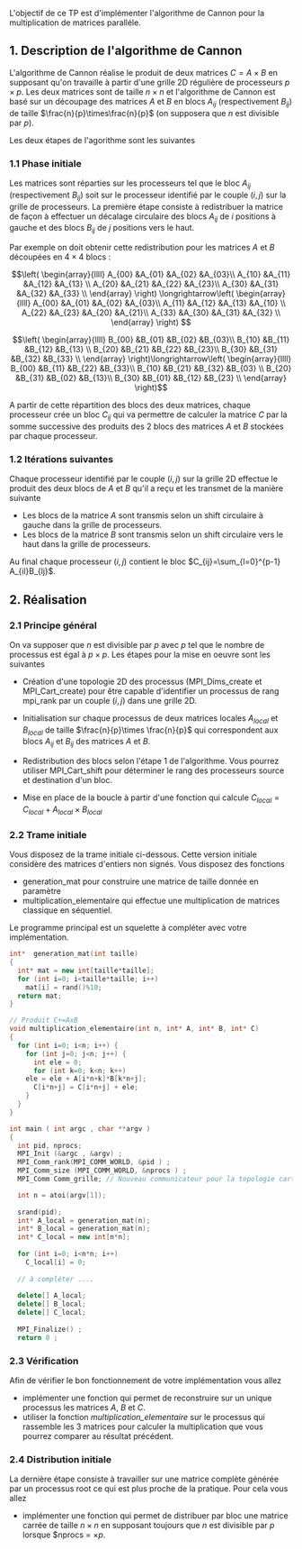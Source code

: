 L'objectif de ce TP est d'implémenter l'algorithme de Cannon pour la multiplication de matrices paralléle.

## 1. Description de l'algorithme de Cannon

L'algorithme de Cannon réalise le produit de deux matrices $C=A\times B$ en supposant qu'on travaille à partir d'une grille 2D régulière de processeurs $p\times p$. Les deux matrices sont de taille $n\times n$ et l'algorithme de Cannon est basé sur un découpage des matrices $A$ et $B$ en blocs $A_{ij}$ (respectivement $B_{ij}$) de taille $\frac{n}{p}\times\frac{n}{p}$ (on supposera que $n$ est divisible par $p$).

Les deux étapes de l'agorithme sont les suivantes

### 1.1 Phase initiale

Les matrices sont réparties sur les processeurs tel que le bloc
  $A_{ij}$ (respectivement $B_{ij}$) soit sur le processeur identifié
  par le couple $(i,j)$ sur la grille de processeurs. La première
  étape consiste à redistribuer la matrice de façon à effectuer un
  décalage circulaire des blocs $A_{ij}$ de $i$ positions à gauche et
  des blocs $B_{ij}$ de $j$ positions vers le haut.

  Par exemple on doit obtenir cette redistribution pour les matrices $A$ et $B$ découpées en $4\times 4$ blocs : 

$$\left(
\begin{array}{llll}
A_{00} &A_{01} &A_{02} &A_{03}\\
A_{10} &A_{11} &A_{12} &A_{13} \\
A_{20} &A_{21} &A_{22} &A_{23}\\
A_{30} &A_{31} &A_{32} &A_{33} \\
\end{array}
\right) \longrightarrow\left(
\begin{array}{llll}
A_{00} &A_{01} &A_{02} &A_{03}\\
A_{11} &A_{12} &A_{13} &A_{10} \\
A_{22} &A_{23} &A_{20} &A_{21}\\
A_{33} &A_{30} &A_{31} &A_{32} \\
\end{array}
\right) $$

$$\left(
\begin{array}{llll}
B_{00} &B_{01} &B_{02} &B_{03}\\
B_{10} &B_{11} &B_{12} &B_{13} \\
B_{20} &B_{21} &B_{22} &B_{23}\\
B_{30} &B_{31} &B_{32} &B_{33} \\
\end{array}
\right)\longrightarrow\left(
\begin{array}{llll}
B_{00} &B_{11} &B_{22} &B_{33}\\
B_{10} &B_{21} &B_{32} &B_{03} \\
B_{20} &B_{31} &B_{02} &B_{13}\\
B_{30} &B_{01} &B_{12} &B_{23} \\
\end{array}
\right)$$ 

A partir de cette répartition des blocs des deux matrices, chaque processeur crée un bloc $C_{ij}$ qui va permettre de calculer la matrice $C$ par la somme successive des produits des 2 blocs des matrices $A$ et $B$ stockées par chaque processeur.

### 1.2 Itérations suivantes

 Chaque processeur identifié par le couple $(i,j)$ sur la grille 2D effectue le produit des deux blocs de $A$ et $B$ qu'il a reçu et les transmet de la manière suivante
  
  - Les blocs de la matrice $A$ sont transmis selon un shift circulaire à gauche dans la grille de processeurs.
  - Les blocs de la matrice $B$ sont transmis selon un shift circulaire vers le haut dans la grille de processeurs.
  
  Au final chaque processeur $(i,j)$  contient le bloc $C_{ij}=\sum_{l=0}^{p-1} A_{il}B_{lj}$.
## 2. Réalisation
### 2.1 Principe général
On va supposer que $n$ est divisible par $p$ avec $p$ tel que le nombre de processus est égal à $p\times p$. Les étapes pour la mise en oeuvre sont les suivantes
- Création d'une topologie 2D des processus (MPI\_Dims\_create et MPI\_Cart\_create) pour être capable d'identifier un processus de rang mpi\_rank par un couple $(i,j)$ dans une grille 2D.

- Initialisation sur chaque processus de deux matrices locales $A_{local}$ et $B_{local}$ de taille $\frac{n}{p}\times \frac{n}{p}$ qui correspondent aux blocs $A_{ij}$ et $B_{ij}$ des matrices $A$ et $B$.
- Redistribution des blocs selon l'étape 1 de l'algorithme. Vous pourrez utiliser MPI\_Cart\_shift pour déterminer le rang des processeurs source et destination d'un bloc.
- Mise en place de la boucle à partir d'une fonction qui calcule $C_{local} = C_{local} + A_{local}\times B_{local}$
### 2.2 Trame initiale
Vous disposez de la trame initiale ci-dessous. Cette version initiale considère des matrices d'entiers non signés. Vous disposez des fonctions
- generation_mat pour construire une matrice de taille donnée en paramètre
- multiplication_elementaire qui effectue une multiplication de matrices classique en séquentiel.

Le programme principal est un squelette à compléter avec votre implémentation.

```cpp
int*  generation_mat(int taille)
{
  int* mat = new int[taille*taille];
  for (int i=0; i<taille*taille; i++)
    mat[i] = rand()%10;
  return mat;
}

// Produit C+=AxB
void multiplication_elementaire(int n, int* A, int* B, int* C)
{
  for (int i=0; i<n; i++) {
    for (int j=0; j<n; j++) {
      int ele = 0; 
      for (int k=0; k<n; k++)
	ele = ele + A[i*n+k]*B[k*n+j];
      C[i*n+j] = C[i*n+j] + ele;      
    }
  }  
}

int main ( int argc , char **argv )
{
  int pid, nprocs;  
  MPI_Init (&argc , &argv) ;
  MPI_Comm_rank(MPI_COMM_WORLD, &pid ) ;
  MPI_Comm_size (MPI_COMM_WORLD, &nprocs ) ;
  MPI_Comm Comm_grille; // Nouveau communicateur pour la topologie cartésienne.

  int n = atoi(argv[1]);
  
  srand(pid);
  int* A_local = generation_mat(n);
  int* B_local = generation_mat(n);
  int* C_local = new int[n*n];
  
  for (int i=0; i<n*n; i++)
    C_local[i] = 0;
  
  // à compléter ....
  
  delete[] A_local;
  delete[] B_local;
  delete[] C_local;
  
  MPI_Finalize() ;
  return 0 ;

```
### 2.3 Vérification 

Afin de vérifier le bon fonctionnement de votre implémentation vous allez 
- implémenter une fonction qui permet de reconstruire sur un unique processus les matrices $A$, $B$ et $C$.
- utiliser la fonction *multiplication_elementaire* sur le processus qui rassemble les 3 matrices pour calculer la multiplication que vous pourrez comparer au résultat précédent.

### 2.4 Distribution initiale 

La dernière étape consiste à travailler sur une matrice complète générée par un processus root ce qui est plus proche de la pratique. Pour cela vous allez
- implémenter une fonction qui permet de distribuer par bloc une matrice carrée de taille $n \times n$ en supposant toujours que $n$ est divisible par $p$ lorsque $nprocs = $\times p$.